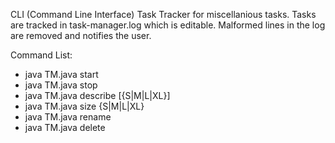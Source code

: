 CLI (Command Line Interface) Task Tracker for miscellanious tasks.
Tasks are tracked in task-manager.log which is editable. Malformed lines in the log are removed and notifies the user.

Command List:
- java TM.java start <task name>
- java TM.java stop <task name>
- java TM.java describe <task name> <description> [{S|M|L|XL}]
- java TM.java size <task name> {S|M|L|XL}
- java TM.java rename <old task name> <new task name>
- java TM.java delete <task name>


